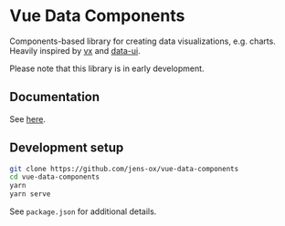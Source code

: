 # Vue Data Components

Components-based library for creating data visualizations, e.g. charts. Heavily inspired by [vx](https://github.com/hshoff/vx) and [data-ui](https://github.com/williaster/data-ui).

Please note that this library is in early development.

## Documentation

See [here](https://jens-ox.github.io/vue-data-components/).

## Development setup

```bash
git clone https://github.com/jens-ox/vue-data-components
cd vue-data-components
yarn
yarn serve
```

See `package.json` for additional details.
